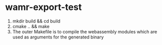 # wamr-export-test

1. mkdir build && cd build
2. cmake .. && make
3. The outer Makefile is to compile the webassembly modules which are used as arguments for the generated binary
